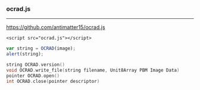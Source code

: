 ### ocrad.js
---
https://github.com/antimatter15/ocrad.js

```
<script src="ocrad.js"></script>
```

```js
var string = OCRAD(image);
alert(string);
```

```c
string OCRAD.version()
void OCRAD.write_file(string filename, Unit8Array PBM Image Data)
pointer OCRAD.open()
int OCRAD.close(pointer descriptor)
```


